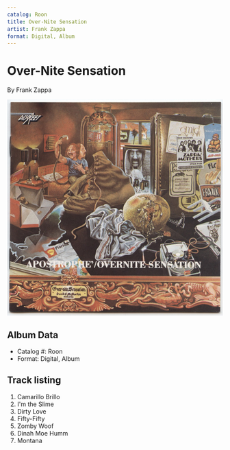 ```yaml
---
catalog: Roon
title: Over-Nite Sensation
artist: Frank Zappa
format: Digital, Album
---
```


# Over-Nite Sensation

By Frank Zappa

![](../../assets/albumcovers/Frank_Zappa-Over-Nite_Sensation.png)

## Album Data

- Catalog #: Roon
- Format: Digital, Album


## Track listing


1. Camarillo Brillo
2. I'm the Slime
3. Dirty Love
4. Fifty-Fifty
5. Zomby Woof
6. Dinah Moe Humm
7. Montana

